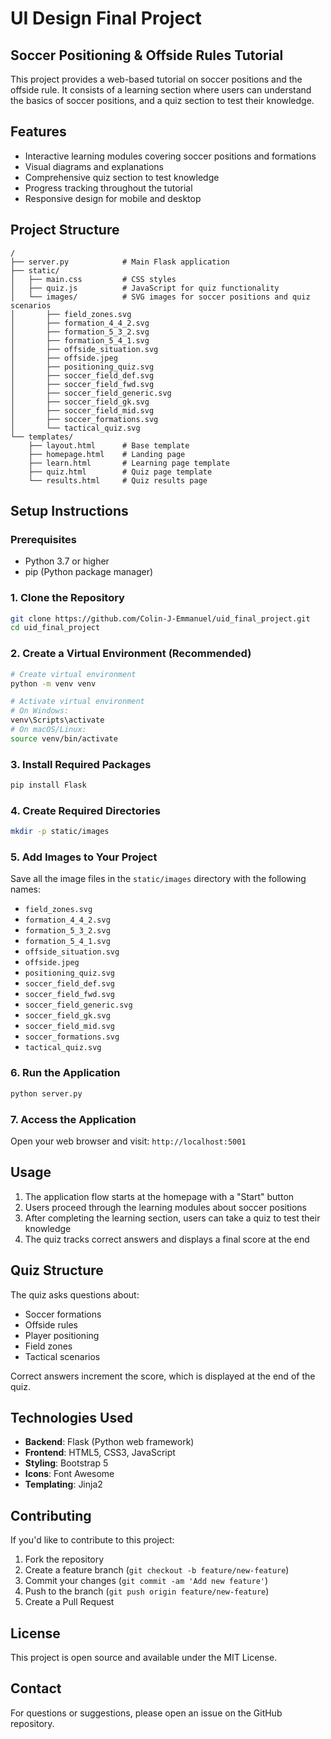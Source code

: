 # UI Design Final Project

## Soccer Positioning & Offside Rules Tutorial
This project provides a web-based tutorial on soccer positions and the offside rule. It consists of a learning section where users can understand the basics of soccer positions, and a quiz section to test their knowledge.

## Features
- Interactive learning modules covering soccer positions and formations
- Visual diagrams and explanations
- Comprehensive quiz section to test knowledge
- Progress tracking throughout the tutorial
- Responsive design for mobile and desktop

## Project Structure
```
/
├── server.py            # Main Flask application
├── static/
│   ├── main.css         # CSS styles
│   ├── quiz.js          # JavaScript for quiz functionality 
│   └── images/          # SVG images for soccer positions and quiz scenarios
│       ├── field_zones.svg
│       ├── formation_4_4_2.svg
│       ├── formation_5_3_2.svg
│       ├── formation_5_4_1.svg
│       ├── offside_situation.svg
│       ├── offside.jpeg
│       ├── positioning_quiz.svg
│       ├── soccer_field_def.svg
│       ├── soccer_field_fwd.svg
│       ├── soccer_field_generic.svg
│       ├── soccer_field_gk.svg
│       ├── soccer_field_mid.svg
│       ├── soccer_formations.svg
│       └── tactical_quiz.svg
└── templates/
    ├── layout.html      # Base template
    ├── homepage.html    # Landing page
    ├── learn.html       # Learning page template
    ├── quiz.html        # Quiz page template
    └── results.html     # Quiz results page
```

## Setup Instructions

### Prerequisites
- Python 3.7 or higher
- pip (Python package manager)

### 1. Clone the Repository
```bash
git clone https://github.com/Colin-J-Emmanuel/uid_final_project.git
cd uid_final_project
```

### 2. Create a Virtual Environment (Recommended)
```bash
# Create virtual environment
python -m venv venv

# Activate virtual environment
# On Windows:
venv\Scripts\activate
# On macOS/Linux:
source venv/bin/activate
```

### 3. Install Required Packages
```bash
pip install Flask
```

### 4. Create Required Directories
```bash
mkdir -p static/images
```

### 5. Add Images to Your Project
Save all the image files in the `static/images` directory with the following names:
- `field_zones.svg`
- `formation_4_4_2.svg`
- `formation_5_3_2.svg`
- `formation_5_4_1.svg`
- `offside_situation.svg`
- `offside.jpeg`
- `positioning_quiz.svg`
- `soccer_field_def.svg`
- `soccer_field_fwd.svg`
- `soccer_field_generic.svg`
- `soccer_field_gk.svg`
- `soccer_field_mid.svg`
- `soccer_formations.svg`
- `tactical_quiz.svg`

### 6. Run the Application
```bash
python server.py
```

### 7. Access the Application
Open your web browser and visit: `http://localhost:5001`

## Usage

1. The application flow starts at the homepage with a "Start" button
2. Users proceed through the learning modules about soccer positions
3. After completing the learning section, users can take a quiz to test their knowledge
4. The quiz tracks correct answers and displays a final score at the end

## Quiz Structure
The quiz asks questions about:
- Soccer formations
- Offside rules
- Player positioning
- Field zones
- Tactical scenarios

Correct answers increment the score, which is displayed at the end of the quiz.

## Technologies Used
- **Backend**: Flask (Python web framework)
- **Frontend**: HTML5, CSS3, JavaScript
- **Styling**: Bootstrap 5
- **Icons**: Font Awesome
- **Templating**: Jinja2

## Contributing
If you'd like to contribute to this project:
1. Fork the repository
2. Create a feature branch (`git checkout -b feature/new-feature`)
3. Commit your changes (`git commit -am 'Add new feature'`)
4. Push to the branch (`git push origin feature/new-feature`)
5. Create a Pull Request

## License
This project is open source and available under the MIT License.

## Contact
For questions or suggestions, please open an issue on the GitHub repository.